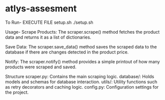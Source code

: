 # atlys-assesment
To Run-
 EXECUTE FILE setup.sh
   ./setup.sh
   
Usage-
  Scrape Products:
    The scraper.scrape() method fetches the product data and returns it as a list of dictionaries.

  Save Data:
    The scraper.save_data() method saves the scraped data to the database if there are changes detected in the product price.

  Notify:
    The scraper.notify() method provides a simple printout of how many products were scraped and saved.

Structure
  scraper.py: Contains the main scraping logic.
  database/: Holds models and schemas for database interaction.
  utils/: Utility functions such as retry decorators and caching logic.
  config.py: Configuration settings for the project.
